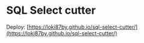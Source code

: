 # SQL Select cutter

Deploy: [https://loki87by.github.io/sql-select-cutter/](https://loki87by.github.io/sql-select-cutter/)

